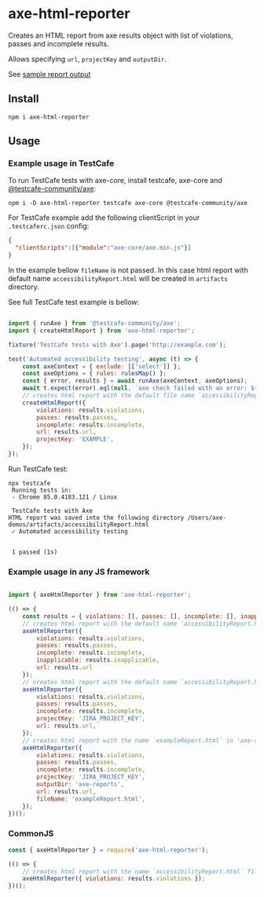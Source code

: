 # axe-html-reporter

Creates an HTML report from axe results object with list of violations, passes and incomplete results.

Allows specifying `url`, `projectKey` and `outputDir`.

See [sample report output](https://lpelypenko.github.io/axe-html-reporter/)

## Install

```
npm i axe-html-reporter
```

## Usage

### Example usage in TestCafe


To run TestCafe tests with axe-core, install testcafe, axe-core and [@testcafe-community/axe](https://www.npmjs.com/package/@testcafe-community/axe): 

```shell script
npm i -D axe-html-reporter testcafe axe-core @testcafe-community/axe
```

For TestCafe example add the following clientScript in your `.testcaferc.json` config:

```json
{
  "clientScripts":[{"module":"axe-core/axe.min.js"}]
}
```
In the example bellow `fileName` is not passed. In this case html report with default name `accessibilityReport.html` will be created in `artifacts` directory.

See full TestCafe test example is bellow: 

```javascript

import { runAxe } from '@testcafe-community/axe';
import { createHtmlReport } from 'axe-html-reporter';

fixture('TestCafe tests with Axe').page('http://example.com');

test('Automated accessibility testing', async (t) => {
    const axeContext = { exclude: [['select']] };
    const axeOptions = { rules: rulesMap() };
    const { error, results } = await runAxe(axeContext, axeOptions);
    await t.expect(error).eql(null, `axe check failed with an error: ${error.message}`);
    // creates html report with the default file name `accessibilityReport.html`
    createHtmlReport({
        violations: results.violations,
        passes: results.passes,
        incomplete: results.incomplete,
        url: results.url,
        projectKey: 'EXAMPLE',
    });
});

```

Run TestCafe test:

```shell script
npx testcafe
 Running tests in:
 - Chrome 85.0.4183.121 / Linux

 TestCafe tests with Axe
HTML report was saved into the following directory /Users/axe-demos/artifacts/accessibilityReport.html
 ✓ Automated accessibility testing


 1 passed (1s)

```

### Example usage in any JS framework

```javascript

import { axeHtmlReporter } from 'axe-html-reporter';

(() => {
    const results = { violations: [], passes: [], incomplete: [], inapplicable: [], url: 'http://example.com' }; 
    // creates html report with the default name `accessibilityReport.html` file
    axeHtmlReporter({
        violations: results.violations,
        passes: results.passes,
        incomplete: results.incomplete,
        inapplicable: results.inapplicable,
        url: results.url
    });
    // creates html report with the default name `accessibilityReport.html` file and adds url and projectKey
    axeHtmlReporter({
        violations: results.violations,
        passes: results.passes,
        incomplete: results.incomplete,
        projectKey: 'JIRA_PROJECT_KEY',
        url: results.url,
    });
    // creates html report with the name `exampleReport.html` in 'axe-reports' directory and adds url and projectKey to the header
    axeHtmlReporter({
        violations: results.violations,
        passes: results.passes,
        incomplete: results.incomplete,
        projectKey: 'JIRA_PROJECT_KEY',
        outputDir: 'axe-reports',
        url: results.url,
        fileName: 'exampleReport.html',
    });
})();
```

### CommonJS

```javascript
const { axeHtmlReporter } = require('axe-html-reporter');

(() => {
    // creates html report with the name `accessibilityReport.html` file
    axeHtmlReporter({ violations: results.violations });
})();
```
